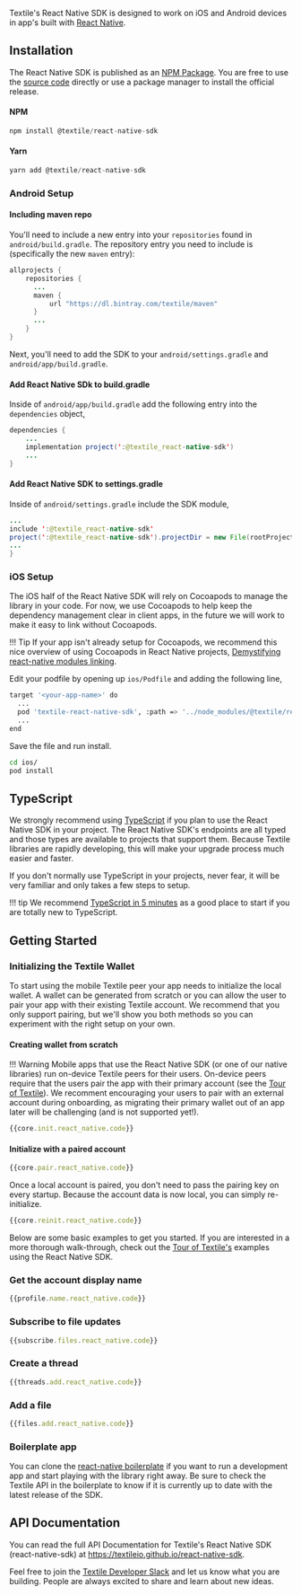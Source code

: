Textile's React Native SDK is designed to work on iOS and Android devices in app's built with [React Native](https://facebook.github.io/react-native/).

## Installation

The React Native SDK is published as an [NPM Package](https://www.npmjs.com/package/@textile/react-native-sdk). You are free to use the [source code](https://github.com/textileio/react-native-sdk) directly or use a package manager to install the official release.

#### NPM

```JavaScript
npm install @textile/react-native-sdk
```

#### Yarn

```JavaScript
yarn add @textile/react-native-sdk
```

### Android Setup

#### Including maven repo

You'll need to include a new entry into your `repositories` found in `android/build.gradle`. The repository entry you need to include is (specifically the new `maven` entry):

```Java
allprojects {
    repositories {
      ...
      maven {
          url "https://dl.bintray.com/textile/maven"
      }
      ...
    }
}
```

Next, you'll need to add the SDK to your `android/settings.gradle` and `android/app/build.gradle`.

#### Add React Native SDk to build.gradle

Inside of `android/app/build.gradle` add the following entry into the `dependencies` object,

```Java
dependencies {
    ...
    implementation project(':@textile_react-native-sdk')
    ...
}
```

#### Add React Native SDK to settings.gradle

Inside of `android/settings.gradle` include the SDK module,

```Java
...
include ':@textile_react-native-sdk'
project(':@textile_react-native-sdk').projectDir = new File(rootProject.projectDir, '../node_modules/@textile/react-native-sdk/android')
...
}
```

### iOS Setup

The iOS half of the React Native SDK will rely on Cocoapods to manage the library in your code. For now, we use Cocoapods to help keep the dependency management clear in client apps, in the future we will work to make it easy to link without Cocoapods.


!!! Tip
    If your app isn't already setup for Cocoapods, we recommend this nice overview of using Cocoapods in React Native projects, [Demystifying react-native modules linking](https://engineering.brigad.co/demystifying-react-native-modules-linking-ae6c017a6b4a).

Edit your podfile by opening up `ios/Podfile` and adding the following line,

```bash
target '<your-app-name>' do
  ...
  pod 'textile-react-native-sdk', :path => '../node_modules/@textile/react-native-sdk'
  ...
end
```

Save the file and run install.

```bash
cd ios/
pod install
```

## TypeScript

We strongly recommend using [TypeScript](https://www.typescriptlang.org/) if you plan to use the React Native SDK in your project. The React Native SDK's endpoints are all typed and those types are available to projects that support them. Because Textile libraries are rapidly developing, this will make your upgrade process much easier and faster. 

If you don't normally use TypeScript in your projects, never fear, it will be very familiar and only takes a few steps to setup.

!!! tip
    We recommend [TypeScript in 5 minutes](https://www.typescriptlang.org/docs/handbook/typescript-in-5-minutes.html) as a good place to start if you are totally new to TypeScript.

## Getting Started

### Initializing the Textile Wallet

To start using the mobile Textile peer your app needs to initialize the local wallet. A wallet can be generated from scratch or you can allow the user to pair your app with their existing Textile account. We recommend that you only support pairing, but we'll show you both methods so you can experiment with the right setup on your own.

#### Creating wallet from scratch

!!! Warning
    Mobile apps that use the React Native SDK (or one of our native libraries) run on-device Textile peers for their users. On-device peers require that the users pair the app with their primary account (see the [Tour of Textile](/a-tour-of-textile)). We recomment encouraging your users to pair with an external account during onboarding, as migrating their primary wallet out of an app later will be challenging (and is not supported yet!). 

```JavaScript
{{core.init.react_native.code}}
```

#### Initialize with a paired account

```JavaScript
{{core.pair.react_native.code}}
```

Once a local account is paired, you don't need to pass the pairing key on every startup. Because the account data is now local, you can simply re-initialize. 

```JavaScript
{{core.reinit.react_native.code}}
```

Below are some basic examples to get you started. If you are interested in a more thorough walk-through, check out the [Tour of Textile's](/a-tour-of-textile) examples using the React Native SDK.

### Get the account display name

```JavaScript
{{profile.name.react_native.code}}
```

### Subscribe to file updates


```JavaScript
{{subscribe.files.react_native.code}}
```

### Create a thread

```JavaScript
{{threads.add.react_native.code}}
```

### Add a file

```JavaScript
{{files.add.react_native.code}}
```

### Boilerplate app

You can clone the [react-native boilerplate](https://github.com/textileio/advanced-react-native-boilerplate) if you want to run a development app and start playing with the library right away. Be sure to check the Textile API in the boilerplate to know if it is currently up to date with the latest release of the SDK.

## API Documentation

You can read the full API Documentation for Textile's React Native SDK (react-native-sdk) at https://textileio.github.io/react-native-sdk.

Feel free to join the [Textile Developer Slack](https://slack.textile.io/) and let us know what you are building. People are always excited to share and learn about new ideas. 
